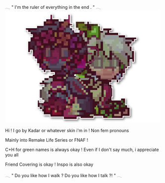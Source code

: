 𓂃       " I'm the ruler of everything in the end . "       𓂃
![image alt](https://github.com/BENDlCION/BENDlCION/blob/main/Untitled34_20250802192418.png?raw=true)

Hi ! I go by Kadar or whatever skin i'm in ! Non fem pronouns

Mainly into Remake Life Series or FNAF !

C+H for green names is always okay ! Even if I don't say much, i appreciate you all

Friend Covering is okay ! Inspo is also okay

𓂃       " Do you like how I walk ? Do you like how I talk ?! "       𓂃
